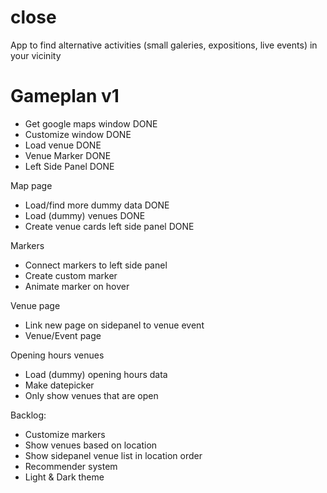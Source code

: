 # close
App to find alternative activities (small galeries, expositions, live events) in your vicinity

# Gameplan v1
- Get google maps window DONE
- Customize window DONE
- Load venue DONE
- Venue Marker DONE
- Left Side Panel DONE

Map page
- Load/find more dummy data DONE
- Load (dummy) venues DONE
- Create venue cards left side panel DONE

Markers
- Connect markers to left side panel
- Create custom marker
- Animate marker on hover

Venue page
- Link new page on sidepanel to venue event
- Venue/Event page

Opening hours venues
- Load (dummy) opening hours data
- Make datepicker 
- Only show venues that are open

Backlog:
- Customize markers
- Show venues based on location
- Show sidepanel venue list in location order
- Recommender system
- Light & Dark theme
